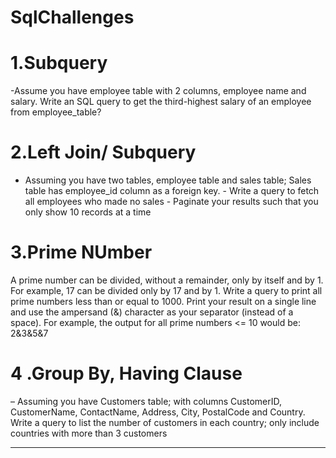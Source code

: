 # SqlChallenges

# 1.Subquery 
-Assume you have employee table with 2 columns, employee name and salary. Write an SQL query to get the third-highest salary of an employee from employee_table?
# 2.Left Join/ Subquery
- Assuming you have two tables, employee table and sales table; Sales table has employee_id column as a foreign key. 
          - Write a query to fetch all employees who made no sales
          - Paginate your results such that you only show 10 records at a time
# 3.Prime NUmber
A prime number can be divided, without a remainder, only by itself and by 1. For example, 17 can be divided only by 17 and by 1.
Write a query to print all prime numbers less than or equal to 1000. Print your result on a single line and use the ampersand (&) character as your separator (instead of a space).
For example, the output for all prime numbers <= 10 would be:
2&3&5&7

# 4 .Group By, Having Clause 
– Assuming you have Customers table; with columns CustomerID, CustomerName, ContactName, Address, City, PostalCode and Country. Write a query to list the number of customers in each country; only include countries with more than 3 customers  
***
